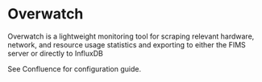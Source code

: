 # Overwatch
Overwatch is a lightweight monitoring tool for scraping relevant hardware, network, and resource usage statistics and exporting to either the FIMS server or directly to InfluxDB

See Confluence for configuration guide.